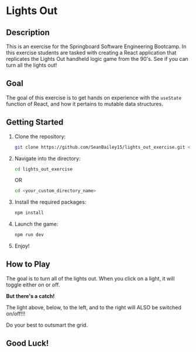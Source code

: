 # Lights Out

## Description

This is an exercise for the Springboard Software Engineering Bootcamp. In this exercise students are tasked with creating a React application that replicates the Lights Out handheld logic game from the 90's. See if you can turn all the lights out!

## Goal

The goal of this exercise is to get hands on experience with the `useState` function of React, and how it pertains to mutable data structures.

## Getting Started

1. Clone the repository:

    ```bash
    git clone https://github.com/SeanBailey15/lights_out_exercise.git <optional_custom_directory_name_here>
    ```

2. Navigate into the directory:

    ```bash
    cd lights_out_exercise
    ```
    OR
    ```bash
    cd <your_custom_directory_name>
    ```

3. Install the required packages:

    ```bash
    npm install
    ```

4. Launch the game:

    ```bash
    npm run dev
    ```

5. Enjoy!

## How to Play

The goal is to turn all of the lights out. When you click on a light, it will toggle either on or off.

**But there's a catch!**

The light above, below, to the left, and to the right will ALSO be switched on/off!!!

Do your best to outsmart the grid.

## Good Luck!